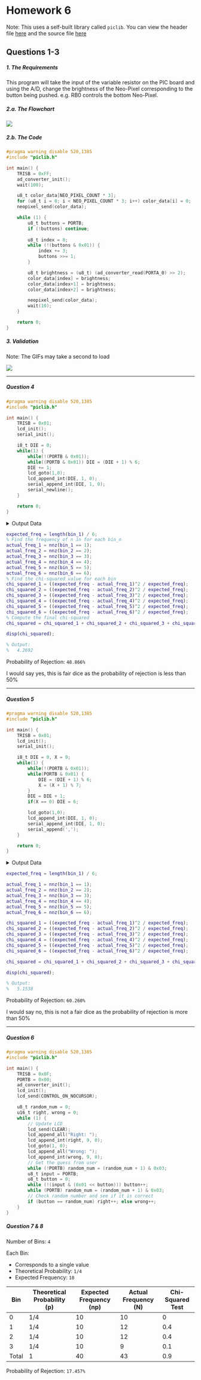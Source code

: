 # Homework 6

Note: This uses a self-built library called `piclib`. You can view the header file [here](https://github.com/MrGeoTech/School/blob/master/ECE%20376/Projects/testc/piclib.h) and the source file [here](https://github.com/MrGeoTech/School/blob/master/ECE%20376/Projects/testc/piclib.c)

## Questions 1-3
##### 1. The Requirements
This program will take the input of the variable resistor on the PIC board and using the A/D, change the brightness of the Neo-Pixel corresponding to the button being pushed. e.g. RB0 controls the bottom Neo-Pixel.

##### 2.a. The Flowchart

![](Images/HW06_1.png)

##### 2.b. The Code

```c
#pragma warning disable 520,1385
#include "piclib.h"

int main() {
    TRISB = 0xFF;
    ad_converter_init();
    wait(100);

    u8_t color_data[NEO_PIXEL_COUNT * 3];
    for (u8_t i = 0; i < NEO_PIXEL_COUNT * 3; i++) color_data[i] = 0;
    neopixel_send(color_data);

    while (1) {
        u8_t buttons = PORTB;
        if (!buttons) continue;
        
        u8_t index = 0;
        while (!(buttons & 0x01)) {
            index += 3;
            buttons >>= 1;
        }

        u8_t brightness = (u8_t) (ad_converter_read(PORTA_0) >> 2);
        color_data[index] = brightness;
        color_data[index+1] = brightness;
        color_data[index+2] = brightness;

        neopixel_send(color_data);
        wait(10);
    }

    return 0;
}
```

##### 3. Validation
Note: The GIFs may take a second to load

![](Images/HW06_1.gif)

---
##### Question 4

```c
#pragma warning disable 520,1385
#include "piclib.h"

int main() {
    TRISB = 0x01;
    lcd_init();
    serial_init();

    i8_t DIE = 0;
    while(1) {
        while(!(PORTB & 0x01));
        while((PORTB & 0x01)) DIE = (DIE + 1) % 6;
        DIE += 1;
        lcd_goto(1,0); 
        lcd_append_int(DIE, 1, 0);
        serial_append_int(DIE, 1, 0);
        serial_newline();
    }

    return 0;
}
```

<details>
	<summary>Output Data</summary>
Bin 1:
5,1,2,5,2,1,1,2,3,6,6,5,5,6,5,1,6,3,3,1,4,2,2,2,3,6,3,4,2,3,6,5,5,3,3,4,6,2,5,3,2,2,2,3,1,6,6,4,1,1,5,1
Bin 2:
1,4,5,3,6,1,2,4,4,6,3,4,6,3,5,1,1,4,6,6,3,4,1,2,1,6,6,6,3,3,3,4,4,3,1,4,1,6,6,3,2,1,3,2,4,6,2,1,4,2,4,6
Bin 3:
2,1,1,2,3,5,3,1,4,3,6,4,4,1,4,1,6,4,1,1,1,3,6,2,3,5,5,5,6,5,2,6,5,4,5,2,2,5,4,6,3,6,5,6,2,6,5,1,1,5,6,1
Bin 4:
6,1,2,3,6,3,2,1,1,1,4,1,4,1,4,5,3,1,3,2,4,4,1,5,4,1,5,5,2,4,6,6,5,2,6,3,1,6,1,3,2,3,6,5,6,2,3,3,1,3,2,4
Bin 5:
6,1,1,4,5,6,4,6,6,2,1,6,1,1,2,5,5,5,1,5,2,1,4,2,1,6,5,1,6,6,2,6,6,1,6,2,4,4,2,6,3,2,2,6,1,1,2,2,5,1,5,4
Bin 6:
3,4,2,4,5,4,3,3,4,1,1,1,3,3,4,4,4,1,3,3,3,6,1,6,6,6,4,4,5,3,2,1,2,4,4,4,4,5,3,2,4,3,1,4,1,3,2,3,2,5,1,4
</details>

```matlab
expected_freq = length(bin_1) / 6;
% Find the frequency of n in for each bin_n
actual_freq_1 = nnz(bin_1 == 1);
actual_freq_2 = nnz(bin_2 == 2);
actual_freq_3 = nnz(bin_3 == 3);
actual_freq_4 = nnz(bin_4 == 4);
actual_freq_5 = nnz(bin_5 == 5);
actual_freq_6 = nnz(bin_6 == 6);
% Find the chi-squared value for each bin
chi_squared_1 = ((expected_freq - actual_freq_1)^2 / expected_freq);
chi_squared_2 = ((expected_freq - actual_freq_2)^2 / expected_freq);
chi_squared_3 = ((expected_freq - actual_freq_3)^2 / expected_freq);
chi_squared_4 = ((expected_freq - actual_freq_4)^2 / expected_freq);
chi_squared_5 = ((expected_freq - actual_freq_5)^2 / expected_freq);
chi_squared_6 = ((expected_freq - actual_freq_6)^2 / expected_freq);
% Compute the final chi-squared
chi_squared = chi_squared_1 + chi_squared_2 + chi_squared_3 + chi_squared_4 + chi_squared_5 + chi_squared_6;

disp(chi_squared);

% Output:
%   4.2692
```

Probability of Rejection: `48.866%`

I would say yes, this is fair dice as the probability of rejection is less than 50%

---
##### Question 5

```c
#pragma warning disable 520,1385
#include "piclib.h"

int main() {
    TRISB = 0x01;
    lcd_init();
    serial_init();

    i8_t DIE = 0, X = 0;
    while(1) {
        while(!(PORTB & 0x01));
        while(PORTB & 0x01) {
            DIE = (DIE + 1) % 6;
            X = (X + 1) % 7;
        }
        DIE = DIE + 1;
        if(X == 0) DIE = 6;

        lcd_goto(1,0); 
        lcd_append_int(DIE, 1, 0);
        serial_append_int(DIE, 1, 0);
        serial_append(',');
    }

    return 0;
}
```

<details>
	<summary>Output Data</summary>
Bin 1:
1,2,1,6,4,3,4,5,6,4,6,6,2,1,6,1,1,4,3,6,5,6,3,3,6,2,5,4,6,3,6,6,3,5,6,5,2,5,4,2,1,6,2,3,3,6,6,6,5,6,3,5
Bin 2:
1,4,5,3,6,1,2,4,4,6,3,4,6,3,5,1,1,4,6,6,3,4,1,2,1,6,6,6,3,3,3,4,4,3,1,4,1,6,6,3,2,1,3,2,4,6,2,1,4,2,4,6
Bin 3:
3,4,1,5,6,2,6,6,6,4,3,4,6,6,3,4,4,6,1,1,3,5,4,6,6,4,2,2,2,3,6,3,5,3,5,3,5,5,5,2,3,4,6,4,6,6,4,5,4,3,6,5
Bin 4:
[1,4,3,3,1,1,1,4,3,5,2,3,3,6,2,5,6,6,5,5,6,3,1,2,3,5,1,6,5,6,6,6,6,3,4,4,3,5,6,3,6,6,6,1,2,6,1,3,2,4,4,3];
Bin 5:
5,4,2,4,5,6,1,4,2,4,6,1,3,1,5,6,1,3,5,6,2,3,2,4,5,6,2,2,6,6,2,4,2,4,2,4,6,6,5,1,5,2,6,6,2,4,2,1,6,1,1,3
Bin 6:
1,5,6,5,6,6,1,1,6,6,1,6,3,2,4,6,2,5,4,5,1,3,5,4,5,3,1,3,3,5,6,2,6,2,3,6,4,1,3,4,5,2,6,6,3,1,4,1,1,4,2,6];
</details>

```matlab
expected_freq = length(bin_1) / 6;

actual_freq_1 = nnz(bin_1 == 1);
actual_freq_2 = nnz(bin_2 == 2);
actual_freq_3 = nnz(bin_3 == 3);
actual_freq_4 = nnz(bin_4 == 4);
actual_freq_5 = nnz(bin_5 == 5);
actual_freq_6 = nnz(bin_6 == 6);

chi_squared_1 = ((expected_freq - actual_freq_1)^2 / expected_freq);
chi_squared_2 = ((expected_freq - actual_freq_2)^2 / expected_freq);
chi_squared_3 = ((expected_freq - actual_freq_3)^2 / expected_freq);
chi_squared_4 = ((expected_freq - actual_freq_4)^2 / expected_freq);
chi_squared_5 = ((expected_freq - actual_freq_5)^2 / expected_freq);
chi_squared_6 = ((expected_freq - actual_freq_6)^2 / expected_freq);

chi_squared = chi_squared_1 + chi_squared_2 + chi_squared_3 + chi_squared_4 + chi_squared_5 + chi_squared_6;

disp(chi_squared);

% Output:
%   5.1538
```

Probability of Rejection: `60.260%`

I would say no, this is not a fair dice as the probability of rejection is more than 50%

---
##### Question 6

```c
#pragma warning disable 520,1385
#include "piclib.h"

int main() {
    TRISB = 0x0F;
    PORTB = 0x00;
    ad_converter_init();
    lcd_init();
    lcd_send(CONTROL_ON_NOCURSOR);

    u8_t random_num = 0;
    u16_t right, wrong = 0;
    while (1) {
        // Update LCD
        lcd_send(CLEAR);
        lcd_append_all("Right: ");
        lcd_append_int(right, 9, 0);
        lcd_goto(1, 0);
        lcd_append_all("Wrong: ");
        lcd_append_int(wrong, 9, 0);
        // Get the guess from user
        while (!PORTB) random_num = (random_num + 1) & 0x03;
        u8_t input = PORTB;
        u8_t button = 0;
        while (!(input & (0x01 << button))) button++;
        while (PORTB) random_num = (random_num + 1) & 0x03;
        // Check random number and see if it is correct
        if (button == random_num) right++; else wrong++;
    }
}
```

##### Question 7 & 8

Number of Bins: `4`

Each Bin:
- Corresponds to a single value
- Theoretical Probability: `1/4`
- Expected Frequency: `10`

| Bin   | Theoretical Probability (p) | Expected Frequency (np) | Actual Frequency (N) | Chi-Squared Test |
| ----- | --------------------------- | ----------------------- | -------------------- | ---------------- |
| 0     | 1/4                         | 10                      | 10                   | 0                |
| 1     | 1/4                         | 10                      | 12                   | 0.4              |
| 2     | 1/4                         | 10                      | 12                   | 0.4              |
| 3     | 1/4                         | 10                      | 9                    | 0.1              |
| Total | 1                           | 40                      | 43                   | 0.9              |
Probability of Rejection: `17.457%`
